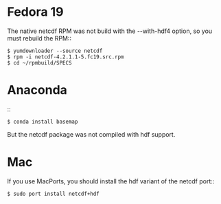 Fedora 19
=========
The native netcdf RPM was not build with the --with-hdf4 option, so you must
rebuild the RPM::

    $ yumdownloader --source netcdf
    $ rpm -i netcdf-4.2.1.1-5.fc19.src.rpm 
    $ cd ~/rpmbuild/SPECS



Anaconda
===
::

    $ conda install basemap

But the netcdf package was not compiled with hdf support.

Mac
===
If you use MacPorts, you should install the hdf variant of the netcdf port::

    $ sudo port install netcdf+hdf
